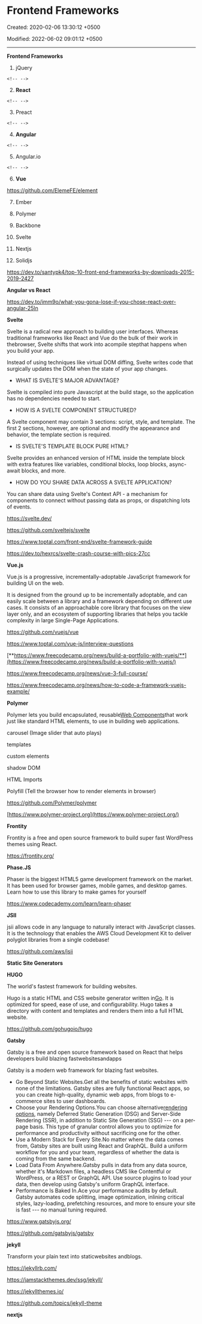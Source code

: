 # Frontend Frameworks

Created: 2020-02-06 13:30:12 +0500

Modified: 2022-06-02 09:01:12 +0500

---

**Frontend Frameworks**

1.  jQuery

```{=html}
<!-- -->
```
2.  **React**

```{=html}
<!-- -->
```
3.  Preact

```{=html}
<!-- -->
```
4.  **Angular**

```{=html}
<!-- -->
```
5.  Angular.io

```{=html}
<!-- -->
```
6.  **Vue**

<https://github.com/ElemeFE/element>

7.  Ember

8.  Polymer

9.  Backbone

10. Svelte

11. Nextjs

12. Solidjs



<https://dev.to/santypk4/top-10-front-end-frameworks-by-downloads-2015-2019-2427>



**Angular vs React**

<https://dev.to/imm9o/what-you-gona-lose-if-you-chose-react-over-angular-25ln>



**Svelte**

Svelte is a radical new approach to building user interfaces. Whereas traditional frameworks like React and Vue do the bulk of their work in thebrowser, Svelte shifts that work into acompile stepthat happens when you build your app.



Instead of using techniques like virtual DOM diffing, Svelte writes code that surgically updates the DOM when the state of your app changes.


-   WHAT IS SVELTE'S MAJOR ADVANTAGE?

Svelte is compiled into pure Javascript at the build stage, so the application has no dependencies needed to start.
-   HOW IS A SVELTE COMPONENT STRUCTURED?

A Svelte component may contain 3 sections: script, style, and template. The first 2 sections, however, are optional and modify the appearance and behavior, the template section is required.
-   IS SVELTE'S TEMPLATE BLOCK PURE HTML?

Svelte provides an enhanced version of HTML inside the template block with extra features like variables, conditional blocks, loop blocks, async-await blocks, and more.
-   HOW DO YOU SHARE DATA ACROSS A SVELTE APPLICATION?

You can share data using Svelte's Context API - a mechanism for components to connect without passing data as props, or dispatching lots of events.



<https://svelte.dev/>

<https://github.com/sveltejs/svelte>

<https://www.toptal.com/front-end/svelte-framework-guide>

<https://dev.to/hexrcs/svelte-crash-course-with-pics-27cc>



**Vue.js**

Vue.js is a progressive, incrementally-adoptable JavaScript framework for building UI on the web.



It is designed from the ground up to be incrementally adoptable, and can easily scale between a library and a framework depending on different use cases. It consists of an approachable core library that focuses on the view layer only, and an ecosystem of supporting libraries that helps you tackle complexity in large Single-Page Applications.



<https://github.com/vuejs/vue>

<https://www.toptal.com/vue-js/interview-questions>

[**https://www.freecodecamp.org/news/build-a-portfolio-with-vuejs/**](https://www.freecodecamp.org/news/build-a-portfolio-with-vuejs/)

<https://www.freecodecamp.org/news/vue-3-full-course/>

<https://www.freecodecamp.org/news/how-to-code-a-framework-vuejs-example/>



**Polymer**

Polymer lets you build encapsulated, reusable[Web Components](https://www.webcomponents.org/introduction)that work just like standard HTML elements, to use in building web applications.



carousel (Image slider that auto plays)

templates

custom elements

shadow DOM

HTML Imports

Polyfill (Tell the browser how to render elements in browser)



<https://github.com/Polymer/polymer>

[https://www.polymer-project.org](https://www.polymer-project.org/)



**Frontity**

Frontity is a free and open source framework to build super fast WordPress themes using React.



<https://frontity.org/>



**Phase.JS**

Phaser is the biggest HTML5 game development framework on the market. It has been used for browser games, mobile games, and desktop games. Learn how to use this library to make games for yourself



<https://www.codecademy.com/learn/learn-phaser>



**JSII**

jsii allows code in any language to naturally interact with JavaScript classes. It is the technology that enables the AWS Cloud Development Kit to deliver polyglot libraries from a single codebase!



<https://github.com/aws/jsii>



**Static Site Generators**

**HUGO**

The world's fastest framework for building websites.



Hugo is a static HTML and CSS website generator written in[Go](https://golang.org/). It is optimized for speed, ease of use, and configurability. Hugo takes a directory with content and templates and renders them into a full HTML website.



<https://github.com/gohugoio/hugo>



**Gatsby**

Gatsby is a free and open source framework based on React that helps developers build blazing fastwebsitesandapps



Gatsby is a modern web framework for blazing fast websites.
-   Go Beyond Static Websites.Get all the benefits of static websites with none of the limitations. Gatsby sites are fully functional React apps, so you can create high-quality, dynamic web apps, from blogs to e-commerce sites to user dashboards.
-   Choose your Rendering Options.You can choose alternative[rendering options](https://gatsbyjs.com/docs/conceptual/rendering-options/), namely Deferred Static Generation (DSG) and Server-Side Rendering (SSR), in addition to Static Site Generation (SSG) --- on a per-page basis. This type of granular control allows you to optimize for performance and productivity without sacrificing one for the other.
-   Use a Modern Stack for Every Site.No matter where the data comes from, Gatsby sites are built using React and GraphQL. Build a uniform workflow for you and your team, regardless of whether the data is coming from the same backend.
-   Load Data From Anywhere.Gatsby pulls in data from any data source, whether it's Markdown files, a headless CMS like Contentful or WordPress, or a REST or GraphQL API. Use source plugins to load your data, then develop using Gatsby's uniform GraphQL interface.
-   Performance Is Baked In.Ace your performance audits by default. Gatsby automates code splitting, image optimization, inlining critical styles, lazy-loading, prefetching resources, and more to ensure your site is fast --- no manual tuning required.



<https://www.gatsbyjs.org/>

<https://github.com/gatsbyjs/gatsby>



**jekyll**

Transform your plain text into staticwebsites andblogs.

<https://jekyllrb.com/>

<https://jamstackthemes.dev/ssg/jekyll/>

<https://jekyllthemes.io/>

<https://github.com/topics/jekyll-theme>



**nextjs**
